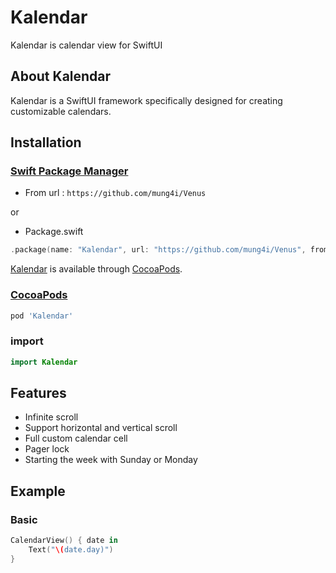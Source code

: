 # Kalendar
Kalendar is calendar view for SwiftUI

## About Kalendar
Kalendar is a SwiftUI framework specifically designed for creating customizable calendars.

## Installation

### [Swift Package Manager](https://swift.org/package-manager/)

-   From url : `https://github.com/mung4i/Venus`

or

-   Package.swift

```swift
.package(name: "Kalendar", url: "https://github.com/mung4i/Venus", from: "0.0.1")
```
[Kalendar](https://github.com/mung4i/Venus.git) is available through [CocoaPods](https://cocoapods.org/pods/Kalendar). 

### [CocoaPods](https://cocoapods.org/pods/Kalendar)

```ruby
pod 'Kalendar'
```

### import

```swift
import Kalendar
```
## Features

-   Infinite scroll
-   Support horizontal and vertical scroll
-   Full custom calendar cell
-   Pager lock
-   Starting the week with Sunday or Monday

## Example

### Basic

```swift
CalendarView() { date in
    Text("\(date.day)")
}
```
